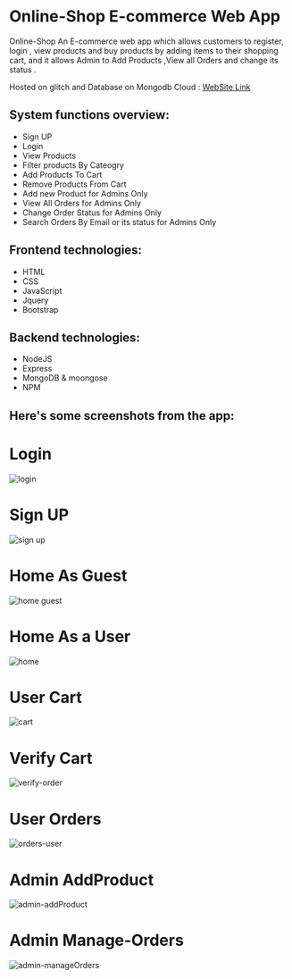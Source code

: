 # Online-Shop E-commerce Web App

Online-Shop An E-commerce web app which allows customers to register, login , view products and buy products by adding items to their shopping cart, and it allows Admin to Add Products ,View all Orders and change its status .

Hosted on glitch and Database on Mongodb Cloud : [WebSite Link](https://stormy-frost-composer.glitch.me/)

## System functions overview:

* Sign UP
* Login
* View Products
* Filter products By Cateogry
* Add Products To Cart
* Remove Products From Cart
* Add new Product for Admins Only
* View All Orders for Admins Only
* Change Order Status for Admins Only 
* Search Orders By Email or its status for Admins Only



## Frontend technologies:

* HTML
* CSS
* JavaScript
* Jquery
* Bootstrap

## Backend technologies:

* NodeJS
* Express
* MongoDB & moongose
* NPM

## Here's some screenshots from the app:

# Login

![login](https://user-images.githubusercontent.com/15314292/112927617-954b1a80-9115-11eb-926b-df703fa5fdcb.jpeg)


# Sign UP
![sign up](https://user-images.githubusercontent.com/15314292/112927792-d7745c00-9115-11eb-871a-e540027f2656.jpeg)

# Home As Guest
![home guest](https://user-images.githubusercontent.com/15314292/113084025-86c83600-91dd-11eb-9171-d733d0df8f2d.png)



# Home As a User
![home](https://user-images.githubusercontent.com/15314292/112927861-f4a92a80-9115-11eb-8f04-0e9d8bba2932.png)


# User Cart
![cart](https://user-images.githubusercontent.com/15314292/112927942-160a1680-9116-11eb-81bd-8914ae39cb67.png)

# Verify Cart
![verify-order](https://user-images.githubusercontent.com/15314292/112927929-11456280-9116-11eb-9dbb-e2d55d5ab29c.png)

# User Orders
![orders-user](https://user-images.githubusercontent.com/15314292/112927934-13a7bc80-9116-11eb-82a4-d8ab0f8cd5ca.png)

# Admin AddProduct
![admin-addProduct](https://user-images.githubusercontent.com/15314292/112927951-19050700-9116-11eb-982b-64d775f304d1.png)

# Admin Manage-Orders
![admin-manageOrders](https://user-images.githubusercontent.com/15314292/112927949-17d3da00-9116-11eb-8821-0eb9608d29c9.png)

